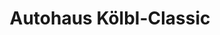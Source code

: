 ---
title: "Autohaus Kölbl-Classic"
url: /schifferstadt/autohaus-koelbl-classic/
shop: Autowerkstatt
---